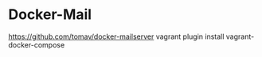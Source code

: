# Docker-Mail
https://github.com/tomav/docker-mailserver
vagrant plugin install vagrant-docker-compose
